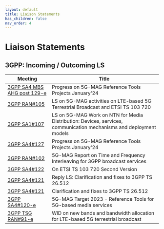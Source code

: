 ```yaml
---
layout: default
title: Liaison Statements
has_children: false
nav_order: 4
---
```


# Liaison Statements

## 3GPP: Incoming / Outcoming LS

 Meeting | Title  
 -- | --
[3GPP SA4 MBS AHG post 129-e](https://www.3gpp.org/ftp/TSG_SA/WG4_CODEC/3GPP_SA4_AHOC_MTGs/SA4_MBS/Docs/S4aI240158.zip) | Progress on 5G-MAG Reference Tools Projects January'24
[3GPP RAN#105](https://www.3gpp.org/ftp/TSG_RAN/TSG_RAN/TSGR_105/Docs/RP-241721.zip) | LS on 5G-MAG activities on LTE-based 5G Terrestrial Broadcast and ETSI TS 103 720
[3GPP SA1#107](https://www.3gpp.org/ftp/Meetings_3GPP_SYNC/SA1/Inbox/S1-242336.zip) | LS on 5G-MAG Work on NTN for Media Distribution: Devices, services, communication mechanisms and deployment models
[3GPP SA4#127](https://www.3gpp.org/ftp/TSG_SA/WG4_CODEC/TSGS4_127_Sophia-Antipolis/Docs/S4-240311.zip) | Progress on 5G-MAG Reference Tools Projects January'24
[3GPP RAN#102](https://www.3gpp.org/ftp/TSG_RAN/TSG_RAN/TSGR_102/Docs/RP-232736.zip) | 5G-MAG Report on Time and Frequency Interleaving for 3GPP broadcast services
[3GPP SA4#122](https://www.3gpp.org/ftp/TSG_SA/WG4_CODEC/TSGS4_122_Athens/Docs/S4-230271.zip) | On ETSI TS 103 720 Second Version
[3GPP SA4#121](https://www.3gpp.org/ftp/TSG_SA/WG4_CODEC/TSGS4_121_Toulouse/Docs/S4-221595.zip) | Reply LS: Clarification and fixes to 3GPP TS 26.512
[3GPP SA4#121](https://www.3gpp.org/FTP/tsg_sa/WG4_CODEC/TSGS4_121_Toulouse/Docs/S4-221472.zip) | Clarification and fixes to 3GPP TS 26.512
[3GPP SA4#120-e](https://www.3gpp.org/ftp/tsg_sa/WG4_CODEC/TSGS4_120-e/LS_IN/S4-221222.zip) | 5G-MAG Target 2023 - Reference Tools for 5G-based media services
[3GPP TSG RAN#91-e](https://www.3gpp.org/ftp/tsg_ran/TSG_RAN/TSGR_91e/LSin/RP-210730.zip) | WID on new bands and bandwidth allocation for LTE-based 5G terrestrial broadcast
